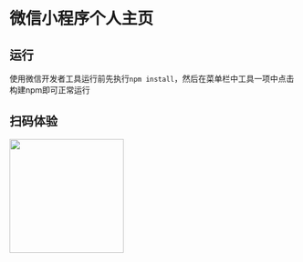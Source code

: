 # 微信小程序个人主页
## 运行
使用微信开发者工具运行前先执行`npm install`，然后在菜单栏中工具一项中点击构建npm即可正常运行
## 扫码体验
<img src="http://39.101.139.227:30900/mini-program/ljq-profile.jpg" width="200px">
